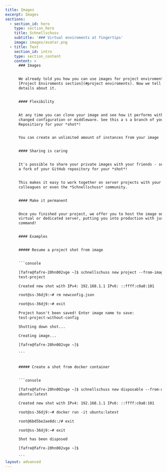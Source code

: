 ```yaml
---
title: Images
excerpt: Images
sections:
  - section_id: hero
    type: section_hero
    title: Schnellschuss
    subtitle: '### Virtual enviroments at fingertips'
    image: images/avatar.png
  - title: Text
    section_id: intro
    type: section_content
    content: >
      ### Images


      We already told you how you can use images for project enviroments in the
      [Project Enviroments section](#project enviroments). Now we tell you more
      details about it.


      #### Flexibility


      At any time you can clone your image and see how it performs with a
      changed configuration or middleware. See this a s a branch of your GitHub
      Repositiory for your *shot*!


      You can create an unlimited amount of instances from your image 


      #### Sharing is caring


      It's possible to share your private images with your friends - see this as
      a fork of your GitHub repository for your *shot*!


      This makes it easy to work together on server projects with your friends,
      colleagues or even the *Schnellschuss* community.


      #### Make it permanent


      Once you finished your project, we offer you to host the image on a real
      virtual or dedicated server, putting you into production with just one
      command!


      #### Examples


      ##### Resume a project shot from image


      ```console

      [fafre@fafre-20hn002vge ~]$ schnellschuss new project --from-image
      test-project

      Created new shot with IPv4: 192.168.1.1 IPv6: ::ffff:c0a8:101

      root@ss-36dj9:~# rm newconfig.json

      root@ss-36dj9:~# exit

      Project hasn't been saved! Enter image name to save:
      test-project-without-config

      Shutting down shot...

      Creating image...

      [fafre@fafre-20hn002vge ~]$

      ```


      ##### Create a shot from docker container


      ```console

      [fafre@fafre-20hn002vge ~]$ schnellschuss new disposable --from-docker
      ubuntu:latest

      Created new shot with IPv4: 192.168.1.1 IPv6: ::ffff:c0a8:101

      root@ss-36dj9:~# docker run -it ubuntu:latest

      root@6bd5be2ae8dc:/# exit

      root@ss-36dj9:~# exit

      Shot has been disposed

      [fafre@fafre-20hn002vge ~]$

      ```
layout: advanced
---
```

